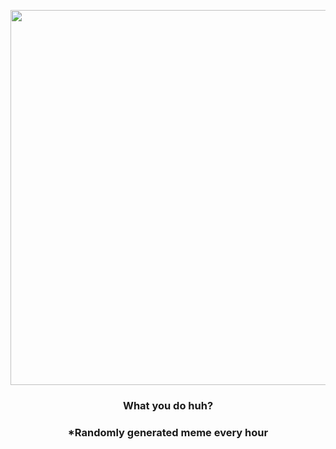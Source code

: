 <p align="center">
        <img src="https://i.redd.it/udbk102wp0u81.gif" width="600" height="600">
        </p>
        <h3 align="center">What you do huh?</h3>
        <h3 align="center">*Randomly generated meme every hour</h3>
    